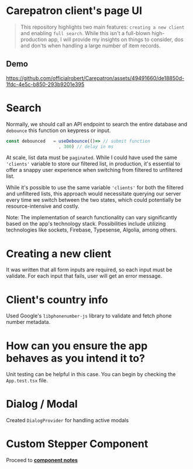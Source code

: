# Carepatron client's page UI

> This repository highlights two main features: `creating a new client` and enabling `full search`.
> While this isn't a full-blown high-production app, I will provide my insights on things to consider, dos and don'ts when handling a large number of item records.

## Demo

https://github.com/officialrobert/Carepatron/assets/49491660/de18850d-1fdc-4e5c-b850-293b9201e395

# Search

Normally, we should call an API endpoint to search the entire database and `debounce` this function on keypress or input.

```js
const debounced   = useDebounce(()=> // submit function
                    , 300) // delay in ms
```

At scale, list data must be `paginated`. While I could have used the same `'clients'` variable to store our filtered list, in production, it's essential to offer a snappy user experience when switching from filtered to unfiltered list.

While it's possible to use the same variable `'clients'` for both the filtered and unfiltered lists, this approach would necessitate querying our server every time we switch between the two states, which could potentially be resource-intensive and costly.

Note: The implementation of search functionality can vary significantly based on the app's technology stack. Possibilities include utilizing technologies like sockets, Firebase, Typesense, Algolia, among others.

# Creating a new client

It was written that all form inputs are required, so each input must be validate. For each input that fails, user will get an error message.

# Client's country info

Used Google's `libphonenumber-js` library to validate and fetch phone number metadata.

# How can you ensure the app behaves as you intend it to?

Unit testing can be helpful in this case. You can begin by checking the `App.test.tsx` file.

# Dialog / Modal

Created `DialogProvider` for handling active modals

# Custom Stepper Component

Proceed to [**component notes**](https://github.com/officialrobert/Carepatron/tree/main/ui/src/components/Stepper)
